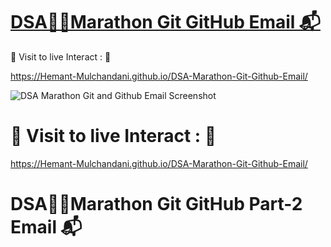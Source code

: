 # [DSA🏃‍♂️Marathon Git GitHub Email 📬](https://hemant-mulchandani.github.io/DSA-Marathon-Git-Github-Email/)

  📌 Visit to live Interact : 🔗

  https://Hemant-Mulchandani.github.io/DSA-Marathon-Git-Github-Email/ 
  
  ![DSA Marathon Git and Github Email Screenshot](https://user-images.githubusercontent.com/89768465/195782316-3f4f10c9-d811-4129-85dd-9f4273fbbcfa.png)

  <!---
  ![Mail Capture](DSA%20Marathon%20Git%20and%20Github%20Mail%20Capture.png) 
  -->  

# 📌 Visit to live Interact : 🔗

 https://Hemant-Mulchandani.github.io/DSA-Marathon-Git-Github-Email/ 

# DSA🏃‍♂️Marathon Git GitHub Part-2 Email 📬

  

  <!---
  ![Mail Capture](DSA-Marathon-Git-Github-Part-2-Mail/DSA%20Marathon%20Git%20%26%20Github%20%23Session_2%20Mail%20Capture.png)
  -->
